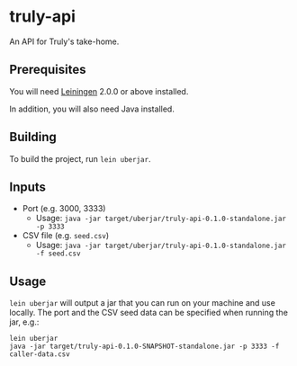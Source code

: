 # truly-api

An API for Truly's take-home.

## Prerequisites

You will need [Leiningen][] 2.0.0 or above installed.

[leiningen]: https://github.com/technomancy/leiningen

In addition, you will also need Java installed.

## Building

To build the project, run `lein uberjar`.

## Inputs

- Port (e.g. 3000, 3333)
  - Usage: `java -jar target/uberjar/truly-api-0.1.0-standalone.jar -p 3333`
- CSV file (e.g. `seed.csv`)
  - Usage: `java -jar target/uberjar/truly-api-0.1.0-standalone.jar -f seed.csv`

## Usage

`lein uberjar` will output a jar that you can run on your machine and use locally. The port and the CSV seed data can be specified when running the jar, e.g.:

    lein uberjar
    java -jar target/truly-api-0.1.0-SNAPSHOT-standalone.jar -p 3333 -f caller-data.csv
